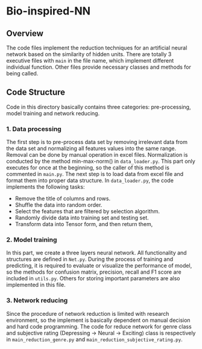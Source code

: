 # Bio-inspired-NN

## Overview
The code files implement the reduction techniques for an artificial neural network based on the similarity of hidden units. 
There are totally 3 executive files with `main` in the file name, which implement different individual function. 
Other files provide necessary classes and methods for being called.

## Code Structure
Code in this directory basically contains three categories: pre-processing, model training and network reducing.

### 1. Data processing
The first step is to pre-process data set by removing irrelevant data from the data set 
and normalizing all features values into the same range. 
Removal can be done by manual operation in excel files.
Normalization is conducted by the method min-max-norm() in `data_loader.py`.
This part only executes for once at the beginning, so the caller of this method is commented in `main.py`.
The next step is to load data from excel file and format them into proper data structure.
In `data_loader.py`, the code implements the following tasks:

   - Remove the title of columns and rows.
   - Shuffle the data into random order.
   - Select the features that are filtered by selection algorithm.
   - Randomly divide data into training set and testing set.
   - Transform data into Tensor form, and then return them,
   
### 2. Model training
In this part, we create a three layers neural network.
All functionality and structures are defined in `Net.py`.
During the process of training and predicting, it is required to evaluate or visualize the performance of model,
so the methods for confusion matrix, precision, recall and F1 score are included in `utils.py`.
Others for storing important parameters are also implemented in this file.

### 3. Network reducing
Since the procedure of network reduction is limited with research environment, 
so the implement is basically dependent on manual decision and hard code programming.
The code for reduce network for genre class and subjective rating (Depressing -> Neural -> Exciting) class 
is respectively in `main_reduction_genre.py` and `main_reduction_subjective_rating.py`.
